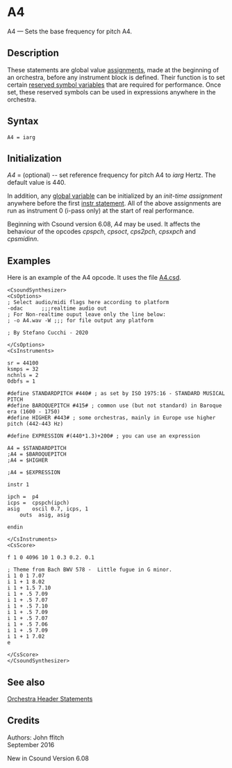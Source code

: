 # A4

A4 — Sets the base frequency for pitch A4.

## Description
These statements are global value [assignments](assign.md), made at the beginning of an orchestra, before any instrument block is defined. Their function is to set certain [reserved symbol variables](VariableTypes.md) that are required for performance. Once set, these reserved symbols can be used in expressions anywhere in the orchestra.

## Syntax

``` csound-orc
A4 = iarg
```

## Initialization

*A4* = (optional) -- set reference frequency for pitch A4 to *iarg* Hertz. The default value is 440.

In addition, any [global variable](GlobalVariable.md) can be initialized by an *init-time assignment* anywhere before the first [instr statement](instr.md). All of the above assignments are run as instrument 0 (i-pass only) at the start of real performance.

Beginning with Csound version 6.08, *A4* may be used. It affects the behaviour of the opcodes *cpspch*, *cpsoct*, *cps2pch*, *cpsxpch* and *cpsmidinn*.

## Examples

Here is an example of the A4 opcode. It uses the file [A4.csd](A4.csd).

``` csound-csd title="A4.csd" linenums="1"
<CsoundSynthesizer>
<CsOptions>
; Select audio/midi flags here according to platform
-odac      ;;;realtime audio out
; For Non-realtime ouput leave only the line below:
; -o A4.wav -W ;;; for file output any platform

; By Stefano Cucchi - 2020

</CsOptions>
<CsInstruments>

sr = 44100
ksmps = 32
nchnls = 2
0dbfs = 1

#define STANDARDPITCH #440# ; as set by ISO 1975:16 - STANDARD MUSICAL PITCH
#define BAROQUEPITCH #415# ; common use (but not standard) in Baroque era (1600 - 1750) 
#define HIGHER #443# ; some orchestras, mainly in Europe use higher pitch (442-443 Hz)

#define EXPRESSION #(440*1.3)+200# ; you can use an expression

A4 = $STANDARDPITCH
;A4 = $BAROQUEPITCH
;A4 = $HIGHER

;A4 = $EXPRESSION

instr 1	
  
ipch =	p4
icps =	cpspch(ipch)
asig	oscil 0.7, icps, 1
	outs  asig, asig

endin

</CsInstruments>
<CsScore>

f 1 0 4096 10 1 0.3 0.2. 0.1

; Theme from Bach BWV 578 -  Little fugue in G minor.
i 1 0 1 7.07
i 1 + 1 8.02
i 1 + 1.5 7.10
i 1 + .5 7.09
i 1 + .5 7.07
i 1 + .5 7.10
i 1 + .5 7.09
i 1 + .5 7.07
i 1 + .5 7.06
i 1 + .5 7.09
i 1 + 1 7.02
e

</CsScore>
</CsoundSynthesizer>
```

## See also

[Orchestra Header Statements](Orcheader.md)

## Credits

Authors: John ffitch  
September 2016

New in Csound Version 6.08